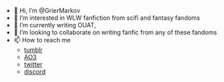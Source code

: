 - 👋 Hi, I’m @GrierMarkov
- 👀 I’m interested in WLW fanfiction from scifi and fantasy fandoms
- 🌱 I’m currently writing OUAT, 
- 💞️ I’m looking to collaborate on writing fanfic from any of these fandoms
- 📫 How to reach me 
  - [tumblr](https://www.tumblr.com/blog/anathemadevised)
  - [AO3](https://archiveofourown.org/users/ANaTHEMaDEVIsed)
  - [twitter](https://twitter.com/ANaTHEMaDEVIsed)
  - [discord](discordapp.com/users/755454883414671371)

<!---
GrierMarkov/GrierMarkov is a ✨ special ✨ repository because its `README.md` (this file) appears on your GitHub profile.
You can click the Preview link to take a look at your changes.
--->

